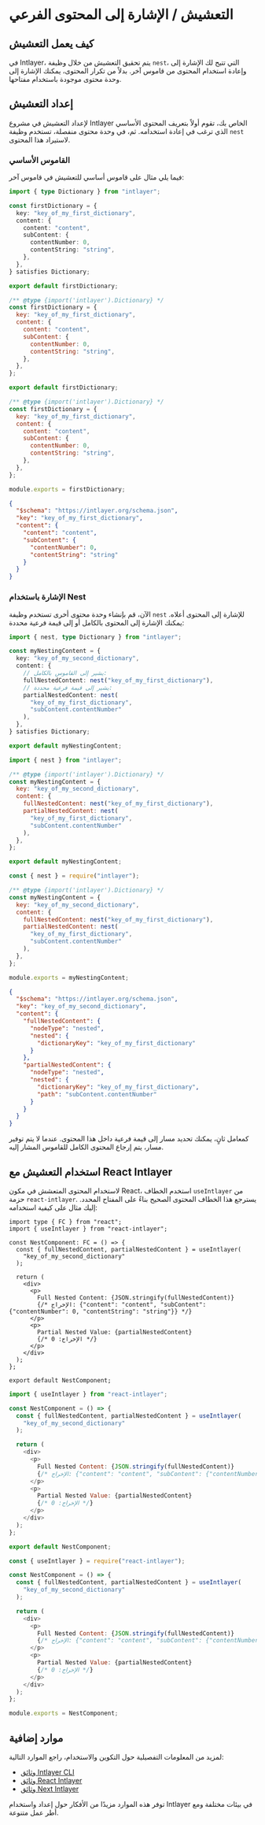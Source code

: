# التعشيش / الإشارة إلى المحتوى الفرعي

## كيف يعمل التعشيش

في Intlayer، يتم تحقيق التعشيش من خلال وظيفة `nest`، التي تتيح لك الإشارة إلى وإعادة استخدام المحتوى من قاموس آخر. بدلاً من تكرار المحتوى، يمكنك الإشارة إلى وحدة محتوى موجودة باستخدام مفتاحها.

## إعداد التعشيش

لإعداد التعشيش في مشروع Intlayer الخاص بك، تقوم أولاً بتعريف المحتوى الأساسي الذي ترغب في إعادة استخدامه. ثم، في وحدة محتوى منفصلة، تستخدم وظيفة `nest` لاستيراد هذا المحتوى.

### القاموس الأساسي

فيما يلي مثال على قاموس أساسي للتعشيش في قاموس آخر:

```typescript fileName="firstDictionary.content.ts" contentDeclarationFormat="typescript"
import { type Dictionary } from "intlayer";

const firstDictionary = {
  key: "key_of_my_first_dictionary",
  content: {
    content: "content",
    subContent: {
      contentNumber: 0,
      contentString: "string",
    },
  },
} satisfies Dictionary;

export default firstDictionary;
```

```javascript fileName="firstDictionary.content.mjs" contentDeclarationFormat="esm"
/** @type {import('intlayer').Dictionary} */
const firstDictionary = {
  key: "key_of_my_first_dictionary",
  content: {
    content: "content",
    subContent: {
      contentNumber: 0,
      contentString: "string",
    },
  },
};

export default firstDictionary;
```

```javascript fileName="firstDictionary.content.cjs" contentDeclarationFormat="commonjs"
/** @type {import('intlayer').Dictionary} */
const firstDictionary = {
  key: "key_of_my_first_dictionary",
  content: {
    content: "content",
    subContent: {
      contentNumber: 0,
      contentString: "string",
    },
  },
};

module.exports = firstDictionary;
```

```json fileName="firstDictionary.content.json" contentDeclarationFormat="json"
{
  "$schema": "https://intlayer.org/schema.json",
  "key": "key_of_my_first_dictionary",
  "content": {
    "content": "content",
    "subContent": {
      "contentNumber": 0,
      "contentString": "string"
    }
  }
}
```

### الإشارة باستخدام Nest

الآن، قم بإنشاء وحدة محتوى أخرى تستخدم وظيفة `nest` للإشارة إلى المحتوى أعلاه. يمكنك الإشارة إلى المحتوى بالكامل أو إلى قيمة فرعية محددة:

```typescript fileName="secondDictionary.content.ts" contentDeclarationFormat="typescript"
import { nest, type Dictionary } from "intlayer";

const myNestingContent = {
  key: "key_of_my_second_dictionary",
  content: {
    // يشير إلى القاموس بالكامل:
    fullNestedContent: nest("key_of_my_first_dictionary"),
    // يشير إلى قيمة فرعية محددة:
    partialNestedContent: nest(
      "key_of_my_first_dictionary",
      "subContent.contentNumber"
    ),
  },
} satisfies Dictionary;

export default myNestingContent;
```

```javascript fileName="secondDictionary.content.mjs" contentDeclarationFormat="esm"
import { nest } from "intlayer";

/** @type {import('intlayer').Dictionary} */
const myNestingContent = {
  key: "key_of_my_second_dictionary",
  content: {
    fullNestedContent: nest("key_of_my_first_dictionary"),
    partialNestedContent: nest(
      "key_of_my_first_dictionary",
      "subContent.contentNumber"
    ),
  },
};

export default myNestingContent;
```

```javascript fileName="secondDictionary.content.cjs" contentDeclarationFormat="commonjs"
const { nest } = require("intlayer");

/** @type {import('intlayer').Dictionary} */
const myNestingContent = {
  key: "key_of_my_second_dictionary",
  content: {
    fullNestedContent: nest("key_of_my_first_dictionary"),
    partialNestedContent: nest(
      "key_of_my_first_dictionary",
      "subContent.contentNumber"
    ),
  },
};

module.exports = myNestingContent;
```

```json fileName="secondDictionary.content.json" contentDeclarationFormat="json"
{
  "$schema": "https://intlayer.org/schema.json",
  "key": "key_of_my_second_dictionary",
  "content": {
    "fullNestedContent": {
      "nodeType": "nested",
      "nested": {
        "dictionaryKey": "key_of_my_first_dictionary"
      }
    },
    "partialNestedContent": {
      "nodeType": "nested",
      "nested": {
        "dictionaryKey": "key_of_my_first_dictionary",
        "path": "subContent.contentNumber"
      }
    }
  }
}
```

كمعامل ثانٍ، يمكنك تحديد مسار إلى قيمة فرعية داخل هذا المحتوى. عندما لا يتم توفير مسار، يتم إرجاع المحتوى الكامل للقاموس المشار إليه.

## استخدام التعشيش مع React Intlayer

لاستخدام المحتوى المتعشش في مكون React، استخدم الخطاف `useIntlayer` من حزمة `react-intlayer`. يسترجع هذا الخطاف المحتوى الصحيح بناءً على المفتاح المحدد. إليك مثال على كيفية استخدامه:

```tsx fileName="**/*.tsx" codeFormat="typescript"
import type { FC } from "react";
import { useIntlayer } from "react-intlayer";

const NestComponent: FC = () => {
  const { fullNestedContent, partialNestedContent } = useIntlayer(
    "key_of_my_second_dictionary"
  );

  return (
    <div>
      <p>
        Full Nested Content: {JSON.stringify(fullNestedContent)}
        {/* الإخراج: {"content": "content", "subContent": {"contentNumber": 0, "contentString": "string"}} */}
      </p>
      <p>
        Partial Nested Value: {partialNestedContent}
        {/* الإخراج: 0 */}
      </p>
    </div>
  );
};

export default NestComponent;
```

```javascript fileName="**/*.mjx" codeFormat="esm"
import { useIntlayer } from "react-intlayer";

const NestComponent = () => {
  const { fullNestedContent, partialNestedContent } = useIntlayer(
    "key_of_my_second_dictionary"
  );

  return (
    <div>
      <p>
        Full Nested Content: {JSON.stringify(fullNestedContent)}
        {/* الإخراج: {"content": "content", "subContent": {"contentNumber": 0, "contentString": "string"}} */}
      </p>
      <p>
        Partial Nested Value: {partialNestedContent}
        {/* الإخراج: 0 */}
      </p>
    </div>
  );
};

export default NestComponent;
```

```javascript fileName="**/*.cjx" codeFormat="commonjs"
const { useIntlayer } = require("react-intlayer");

const NestComponent = () => {
  const { fullNestedContent, partialNestedContent } = useIntlayer(
    "key_of_my_second_dictionary"
  );

  return (
    <div>
      <p>
        Full Nested Content: {JSON.stringify(fullNestedContent)}
        {/* الإخراج: {"content": "content", "subContent": {"contentNumber": 0, "contentString": "string"}} */}
      </p>
      <p>
        Partial Nested Value: {partialNestedContent}
        {/* الإخراج: 0 */}
      </p>
    </div>
  );
};

module.exports = NestComponent;
```

## موارد إضافية

لمزيد من المعلومات التفصيلية حول التكوين والاستخدام، راجع الموارد التالية:

- [وثائق Intlayer CLI](https://github.com/aymericzip/intlayer/blob/main/docs/ar/intlayer_cli.md)
- [وثائق React Intlayer](https://github.com/aymericzip/intlayer/blob/main/docs/ar/intlayer_with_create_react_app.md)
- [وثائق Next Intlayer](https://github.com/aymericzip/intlayer/blob/main/docs/ar/intlayer_with_nextjs_15.md)

توفر هذه الموارد مزيدًا من الأفكار حول إعداد واستخدام Intlayer في بيئات مختلفة ومع أطر عمل متنوعة.
